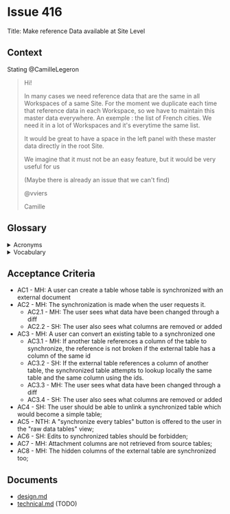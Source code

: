 # Issue 416

Title: Make reference Data available at Site Level

## Context

Stating @CamilleLegeron

> Hi!
>
> In many cases we need reference data that are the same in all Workspaces of a same Site. For the moment we duplicate each time that reference data in each Workspace, so we have to maintain this master data everywhere.
> An exemple : the list of French cities. We need it in a lot of Workspaces and it's everytime the same list.
>
> It would be great to have a space in the left panel with these master data directly in the root Site.
>
> We imagine that it must not be an easy feature, but it would be very useful for us
>
> (Maybe there is already an issue that we can't find)
>
> @vviers
>
> Camille

## Glossary

<details>
  <summary>Acronyms</summary>
  <dl>
    <dt>MH</dt><dd>Must Have</dd>
    <dt>SH</dt><dd>Should Have<dd>
    <dt>NTH</dt><dd>Nice To Have</dd>
  </dl>
</details>

<details>
  <summary>Vocabulary</summary>
  <dl>
    <dt>Synchronized table</dt><dd>The table which fetches its data from an external table, and gets its data and columns synchronized with this external table</dd>
    <dt>External table</dt><dd>Table of another document of the synchronized table</dd>
  </dl>
</details>

## Acceptance Criteria

- AC1 - MH: A user can create a table whose table is synchronized with an external document
- AC2 - MH: The synchronization is made when the user requests it.
  - AC2.1 - MH: The user sees what data have been changed through a diff
  - AC2.2 - SH: The user also sees what columns are removed or added
- AC3 - MH: A user can convert an existing table to a synchronized one
  - AC3.1 - MH: If another table references a column of the table to synchronize, the reference is not broken if the external table has a column of the same id
  - AC3.2 - SH: If the external table references a column of another table, the synchronized table attempts to lookup locally the same table and the same column using the ids.
  - AC3.3 - MH: The user sees what data have been changed through a diff
  - AC3.4 - SH: The user also sees what columns are removed or added
- AC4 - SH: The user should be able to unlink a synchronized table which would become a simple table;
- AC5 - NTH: A "synchronize every tables" button is offered to the user in the "raw data tables" view;
- AC6 - SH: Edits to synchronized tables should be forbidden;
- AC7 - MH: Attachment columns are not retrieved from source tables;
- AC8 - MH: The hidden columns of the external table are synchronized too;

## Documents

- [design.md](./design.md)
- [technical.md](./technical.md) (TODO)
